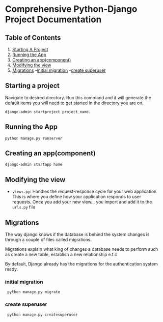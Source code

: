 # Comprehensive Python-Django Project Documentation

## Table of Contents

1. [Starting A Project](#introduction-to-django)
2. [Running the App](#running-the-app)
3. [Creating an app(component)](#creating-an-appcomponent)
4. [Modifying the view](#modifying-the-view)
5. [Migrations](#migrations)
   -[initial migration](#initial-migration)
   -[create superuser](#create-superuser)

## Starting a project

Navigate to desired directory. Run this command and it will generate the default items you will need to get started in
the directory you are on.

```shell
django-admin startproject project_name.
```

## Running the App

```shell
python manage.py runserver
```

## Creating an app(component)

```shell
django-admin startapp home
```

## Modifying the view

- `views.py`: Handles the request-response cycle for your web application. This is where you define how your application
  responds to user requests. Once you add your new view... you import and add it to the `urls.py` file

## Migrations

The way django knows if the database is behind the system changes is through
a couple of files called migrations.

Migrations explain what king of changes a database needs to perform such as
create a new table, establish a new relationship e.t.c

By default, Django already has the migrations for the authentication system ready.

### initial migration

```shell
 python manage.py migrate
```

### create superuser

```shell
 python manage.py createsuperuser
```


